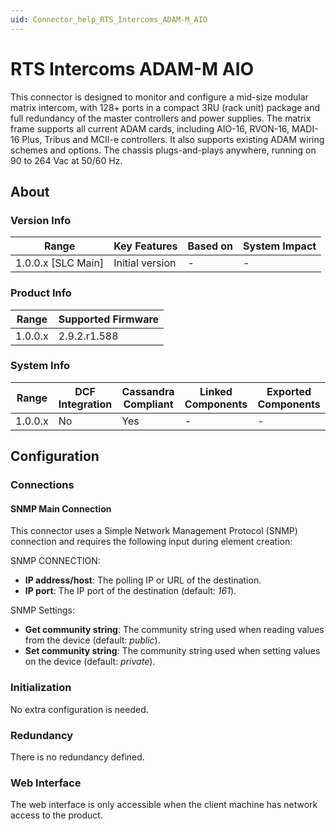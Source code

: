 ```yaml
---
uid: Connector_help_RTS_Intercoms_ADAM-M_AIO
---
```


# RTS Intercoms ADAM-M AIO

This connector is designed to monitor and configure a mid-size modular matrix intercom, with 128+ ports in a compact 3RU (rack unit) package and full redundancy of the master controllers and power supplies. The matrix frame supports all current ADAM cards, including AIO-16, RVON-16, MADI-16 Plus, Tribus and MCII-e controllers. It also supports existing ADAM wiring schemes and options. The chassis plugs-and-plays anywhere, running on 90 to 264 Vac at 50/60 Hz.

## About

### Version Info

| Range                | Key Features     | Based on     | System Impact     |
|----------------------|------------------|--------------|-------------------|
| 1.0.0.x \[SLC Main\] | Initial version  | \-           | \-                |

### Product Info

| Range     | Supported Firmware     |
|-----------|------------------------|
| 1.0.0.x   | 2.9.2.r1.588           |

### System Info

| Range     | DCF Integration     | Cassandra Compliant     | Linked Components     | Exported Components     |
|-----------|---------------------|-------------------------|-----------------------|-------------------------|
| 1.0.0.x   | No                  | Yes                     | \-                    | \-                      |

## Configuration

### Connections

#### SNMP Main Connection

This connector uses a Simple Network Management Protocol (SNMP) connection and requires the following input during element creation:

SNMP CONNECTION:

- **IP address/host**: The polling IP or URL of the destination.
- **IP port**: The IP port of the destination (default: *161*).

SNMP Settings:

- **Get community string**: The community string used when reading values from the device (default: *public*).
- **Set community string**: The community string used when setting values on the device (default: *private*).

### Initialization

No extra configuration is needed.

### Redundancy

There is no redundancy defined.

### Web Interface

The web interface is only accessible when the client machine has network access to the product.
